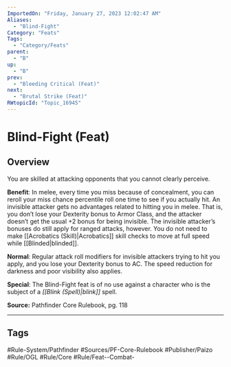 ```yaml
---
ImportedOn: "Friday, January 27, 2023 12:02:47 AM"
Aliases:
  - "Blind-Fight"
Category: "Feats"
Tags:
  - "Category/Feats"
parent:
  - "B"
up:
  - "B"
prev:
  - "Bleeding Critical (Feat)"
next:
  - "Brutal Strike (Feat)"
RWtopicId: "Topic_16945"
---
```

# Blind-Fight (Feat)
## Overview
You are skilled at attacking opponents that you cannot clearly perceive.

**Benefit**: In melee, every time you miss because of concealment, you can reroll your miss chance percentile roll one time to see if you actually hit. An invisible attacker gets no advantages related to hitting you in melee. That is, you don’t lose your Dexterity bonus to Armor Class, and the attacker doesn’t get the usual +2 bonus for being invisible. The invisible attacker’s bonuses do still apply for ranged attacks, however. You do not need to make [[Acrobatics (Skill)|Acrobatics]] skill checks to move at full speed while [[Blinded|blinded]].

**Normal**: Regular attack roll modifiers for invisible attackers trying to hit you apply, and you lose your Dexterity bonus to AC. The speed reduction for darkness and poor visibility also applies.

**Special**: The Blind-Fight feat is of no use against a character who is the subject of a *[[Blink (Spell)|blink]]* spell.

**Source:** Pathfinder Core Rulebook, pg. 118


---
## Tags
#Rule-System/Pathfinder #Sources/PF-Core-Rulebook #Publisher/Paizo #Rule/OGL #Rule/Core #Rule/Feat--Combat-

